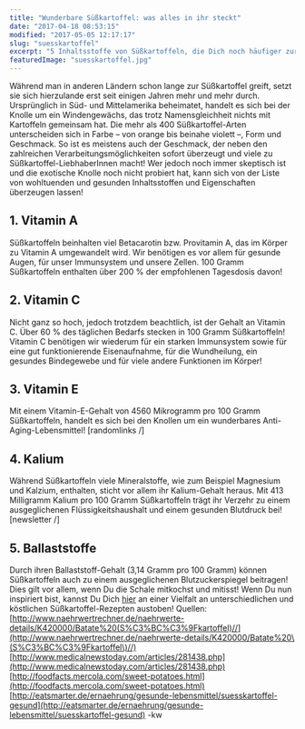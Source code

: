 ```yaml
---
title: "Wunderbare Süßkartoffel: was alles in ihr steckt"
date: "2017-04-18 08:53:15"
modified: "2017-05-05 12:17:17"
slug: "suesskartoffel"
excerpt: "5 Inhaltsstoffe von Süßkartoffeln, die Dich noch häufiger zur orangen Knolle greifen lassen!"
featuredImage: "suesskartoffel.jpg"
---
```


Während man in anderen Ländern schon lange zur Süßkartoffel greift, setzt sie sich hierzulande erst seit einigen Jahren mehr und mehr durch. Ursprünglich in Süd- und Mittelamerika beheimatet, handelt es sich bei der Knolle um ein Windengewächs, das trotz Namensgleichheit nichts mit Kartoffeln gemeinsam hat. Die mehr als 400 Süßkartoffel-Arten unterscheiden sich in Farbe – von orange bis beinahe violett –, Form und Geschmack. So ist es meistens auch der Geschmack, der neben den zahlreichen Verarbeitungsmöglichkeiten sofort überzeugt und viele zu Süßkartoffel-LiebhaberInnen macht! Wer jedoch noch immer skeptisch ist und die exotische Knolle noch nicht probiert hat, kann sich von der Liste von wohltuenden und gesunden Inhaltsstoffen und Eigenschaften überzeugen lassen!

## 1\. Vitamin A

Süßkartoffeln beinhalten viel Betacarotin bzw. Provitamin A, das im Körper zu Vitamin A umgewandelt wird. Wir benötigen es vor allem für gesunde Augen, für unser Immunsystem und unsere Zellen. 100 Gramm Süßkartoffeln enthalten über 200 % der empfohlenen Tagesdosis davon!

## 2\. Vitamin C

Nicht ganz so hoch, jedoch trotzdem beachtlich, ist der Gehalt an Vitamin C. Über 60 % des täglichen Bedarfs stecken in 100 Gramm Süßkartoffeln! Vitamin C benötigen wir wiederum für ein starken Immunsystem sowie für eine gut funktionierende Eisenaufnahme, für die Wundheilung, ein gesundes Bindegewebe und für viele andere Funktionen im Körper!

## 3\. Vitamin E

Mit einem Vitamin-E-Gehalt von 4560 Mikrogramm pro 100 Gramm Süßkartoffeln, handelt es sich bei den Knollen um ein wunderbares Anti-Aging-Lebensmittel! \[randomlinks /\]

## 4\. Kalium

Während Süßkartoffeln viele Mineralstoffe, wie zum Beispiel Magnesium und Kalzium, enthalten, sticht vor allem ihr Kalium-Gehalt heraus. Mit 413 Milligramm Kalium pro 100 Gramm Süßkartoffeln trägt ihr Verzehr zu einem ausgeglichenen Flüssigkeitshaushalt und einem gesunden Blutdruck bei! \[newsletter /\]

## 5\. Ballaststoffe

Durch ihren Ballaststoff-Gehalt (3,14 Gramm pro 100 Gramm) können Süßkartoffeln auch zu einem ausgeglichenen Blutzuckerspiegel beitragen! Dies gilt vor allem, wenn Du die Schale mitkochst und mitisst! Wenn Du nun inspiriert bist, kannst Du Dich [hier](https://www.veganblatt.com/rezepte) an einer Vielfalt an unterschiedlichen und köstlichen Süßkartoffel-Rezepten austoben! Quellen: [http://www.naehrwertrechner.de/naehrwerte-details/K420000/Batate%20(S%C3%BC%C3%9Fkartoffel)//](http://www.naehrwertrechner.de/naehrwerte-details/K420000/Batate%20\(S%C3%BC%C3%9Fkartoffel\)//) [http://www.medicalnewstoday.com/articles/281438.php](http://www.medicalnewstoday.com/articles/281438.php) [http://foodfacts.mercola.com/sweet-potatoes.html](http://foodfacts.mercola.com/sweet-potatoes.html) [http://eatsmarter.de/ernaehrung/gesunde-lebensmittel/suesskartoffel-gesund](http://eatsmarter.de/ernaehrung/gesunde-lebensmittel/suesskartoffel-gesund) -kw